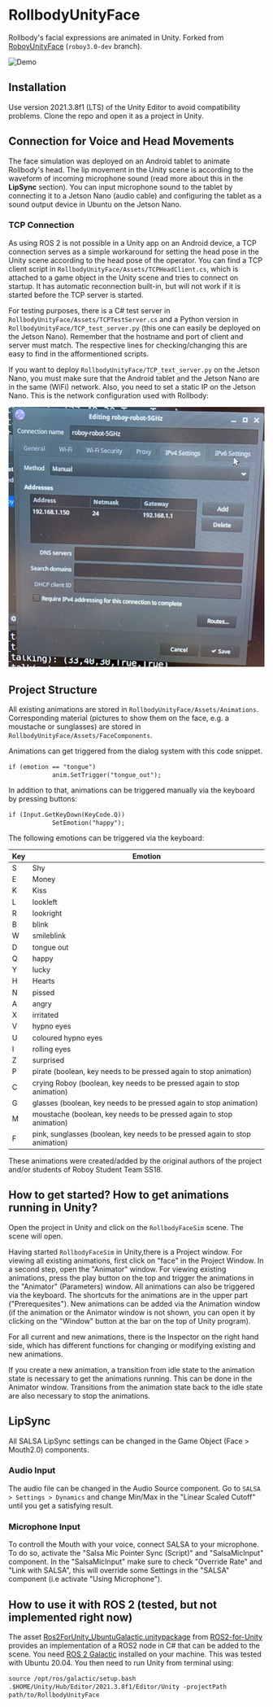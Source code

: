 # RollbodyUnityFace

Rollbody's facial expressions are animated in Unity. Forked from [RoboyUnityFace](https://github.com/Roboy/RoboyUnityFace) (`roboy3.0-dev` branch).

![Demo](simulation_example.gif)

## Installation

Use version 2021.3.8f1 (LTS) of the Unity Editor to avoid compatibility problems. Clone the repo and open it as a project in Unity. 

## Connection for Voice and Head Movements

The face simulation was deployed on an Android tablet to animate Rollbody's head. The lip movement in the Unity scene is according to the waveform of incoming microphone sound (read more about this in the **LipSync** section). You can input microphone sound to the tablet by connecting it to a Jetson Nano (audio cable) and configuring the tablet as a sound output device in Ubuntu on the Jetson Nano.

### TCP Connection

As using ROS 2 is not possible in a Unity app on an Android device, a TCP connection serves as a simple workaround for setting the head pose in the Unity scene according to the head pose of the operator. You can find a TCP client script in `RollbodyUnityFace/Assets/TCPHeadClient.cs`, which is attached to a game object in the Unity scene and tries to connect on startup. It has automatic reconnection built-in, but will not work if it is started before the TCP server is started.

For testing purposes, there is a C# test server in `RollbodyUnityFace/Assets/TCPTestServer.cs` and a Python version in `RollbodyUnityFace/TCP_test_server.py` (this one can easily be deployed on the Jetson Nano). Remember that the hostname and port of client and server must match. The respective lines for checking/changing this are easy to find in the afformentioned scripts.

If you want to deploy `RollbodyUnityFace/TCP_text_server.py` on the Jetson Nano, you must make sure that the Android tablet and the Jetson Nano are in the same (WiFi) network. Also, you need to set a static IP on the Jetson Nano. This is the network configuration used with Rollbody:

![Network Config](network_configuration_jetson_nano.jpg)

## Project Structure

All existing animations are stored in `RollbodyUnityFace/Assets/Animations`. Corresponding material (pictures to show them on the face, e.g. a moustache or sunglasses) are stored in `RollbodyUnityFace/Assets/FaceComponents`.

Animations can get triggered from the dialog system with this code snippet.  

```
if (emotion == "tongue")
            anim.SetTrigger("tongue_out");
```
In addition to that, animations can be triggered manually via the keyboard by pressing buttons: 

```
if (Input.GetKeyDown(KeyCode.Q))
            SetEmotion("happy");
```

The following emotions can be triggered via the keyboard:

| Key | Emotion |
|---|---|
| S | Shy |
| E | Money |
| K | Kiss |
| L | lookleft |
| R | lookright |
| B | blink |
| W | smileblink |
| D | tongue out |
| Q | happy |
| Y | lucky |
| H | Hearts |
| N | pissed | 
| A | angry |
| X | irritated |
| V | hypno eyes |
| U | coloured hypno eyes |
| I | rolling eyes | 
| Z | surprised |
| P | pirate (boolean, key needs to be pressed again to stop animation) |
| C | crying Roboy (boolean, key needs to be pressed again to stop animation) |
| G | glasses (boolean, key needs to be pressed again to stop animation) |
| M | moustache (boolean, key needs to be pressed again to stop animation) |
| F | pink, sunglasses (boolean, key needs to be pressed again to stop animation) |

These animations were created/added by the original authors of the project and/or students of Roboy Student Team SS18.

## How to get started? How to get animations running in Unity? 

Open the project in Unity and click on the `RollbodyFaceSim` scene. The scene will open.

Having started `RollbodyFaceSim` in Unity,there is a Project window. For viewing all existing animations, first click on "face" in the Project Window. In a second step, open the "Animator" window. For viewing existing animations, press the play button on the top and trigger the animations in the "Animator" (Parameters) window. All animations can also be triggered via the keyboard. The shortcuts for the animations are in the upper part ("Prerequesites"). New animations can be added via the Animation window (if the animation or the Animator window is not shown, you can open it by clicking on the "Window" button at the bar on the top of Unity program).

For all current and new animations, there is the Inspector on the right hand side, which has different functions for changing or modifying existing and new animations.

If you create a new animation, a transition from idle state to the animation state is necessary to get the animations running. This can be done in the Animator window. Transitions from the animation state back to the idle state are also necessary to stop the animations.

## LipSync

All SALSA LipSync settings can be changed in the Game Object (Face > Mouth2.0) components.

### Audio Input

The audio file can be changed in the Audio Source component. Go to `SALSA > Settings > Dynamics` and change Min/Max in the "Linear Scaled Cutoff" until you get a satisfying result.

### Microphone Input

To controll the Mouth with your voice, connect SALSA to your microphone. To do so, activate the "Salsa Mic Pointer Sync (Script)" and "SalsaMicInput" component. In the "SalsaMicInput" make sure to check "Override Rate" and "Link with SALSA", this will override some Settings in the "SALSA" component (i.e activate "Using Microphone").

## How to use it with ROS 2 (tested, but not implemented right now)
The asset [Ros2ForUnity_UbuntuGalactic.unitypackage](https://github.com/RobotecAI/ros2-for-unity/releases) from [ROS2-for-Unity](https://github.com/RobotecAI/ros2cs) provides an implementation of a ROS2 node in C# that can be added to the scene. You need [ROS 2 Galactic](https://docs.ros.org/en/galactic/index.html) installed on your machine. This was tested with Ubuntu 20.04. You then need to run Unity from terminal using:

```
source /opt/ros/galactic/setup.bash
.$HOME/Unity/Hub/Editor/2021.3.8f1/Editor/Unity -projectPath path/to/RollbodyUnityFace
```
